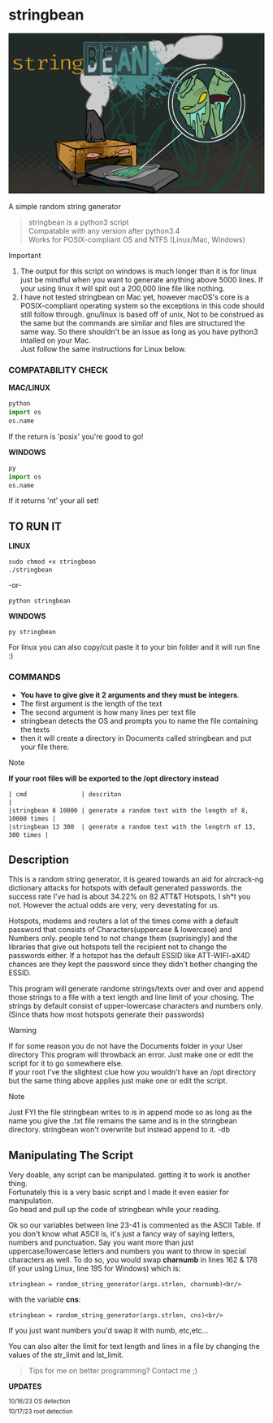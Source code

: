 # stringbean
![stringbean.png](https://github.com/dirtybrie/stringbean/blob/%7Bdirt%7D/img/stringbean.png)
<!--?raw=true-->
A simple random string generator

> stringbean is a python3 script<br/>
> Compatable with any version after python3.4<br/>
> Works for POSIX-compliant OS and NTFS (Linux/Mac, Windows)<br/>

> [!IMPORTANT]
> 1. The output for this script on windows is much longer than it is for linux just be mindful when you
> want to generate anything above 5000 lines. If your using linux it will spit out a 200,000 line file like nothing.<br/>
> 2. I have not tested stringbean on Mac yet, however macOS's core is a
> POSIX-compliant operating system so the exceptions in this code should still follow through.
> gnu/linux is based off of unix, Not to be construed as the same but the commands are similar
> and files are structured the same way. So there shouldn't be an issue as long as you have python3 intalled on your Mac.<br/>
> Just follow the same instructions for Linux below.

### COMPATABILITY CHECK

__MAC/LINUX__
```python
python
import os
os.name
```
If the return is 'posix' you're good to go!<br>

__WINDOWS__
```python
py
import os
os.name
```
If it returns 'nt' your all set!

## TO RUN IT

__LINUX__
```
sudo chmod +x stringbean
./stringbean
```
-or-
```
python stringbean
```
__WINDOWS__
```
py stringbean
```
For linux you can also copy/cut paste it to your bin folder and it will run fine :)
 
### COMMANDS
* __You have to give give it 2 arguments and they must be integers__.
* The first argument is the length of the text
* The second argument is how many lines per text file
* stringbean detects the OS and prompts you to name the file containing the texts
* then it will create a directory in Documents called stringbean and put your file there.
> [!NOTE]
> __If your root files will be exported to the /opt directory instead__
```
| cmd               | descriton                                                |
|stringbean 8 10000 | generate a random text with the length of 8, 10000 times |
|stringbean 13 300  | generate a random text with the lengtrh of 13, 300 times |
```
## Description

This is a random string generator, it is geared towards an aid for aircrack-ng 
dictionary attacks for hotspots with default generated passwords.
the success rate I've had is about 34.22% on 82 ATT&T Hotspots, I sh*t you not.
However the actual odds are very, very devestating for us.
 
Hotspots, modems and routers a lot of the times come with a default password that 
consists of Characters(uppercase & lowercase) and Numbers only. people tend to not
change them (suprisingly) and the libraries that give out hotspots tell the recipient 
not to change the passwords either. If a hotspot has the default ESSID like
ATT-WIFI-aX4D chances are they kept the password since they didn't bother
changing the ESSID.
 
This program will generate randome strings/texts over and over and append those
strings to a file with a text length and line limit of your chosing.
The strings by default consist of upper-lowercase characters and numbers only.
(Since thats how most hotspots generate their passwords)

> [!WARNING]
> If for some reason you do not have the Documents folder in your User directory
> This program will throwback an error. Just make one
> or edit the script for it to go somewhere else.<br/>
> If your root I've the slightest clue how you wouldn't have an /opt
> directory but the same thing above applies just make one or edit the script.

> [!NOTE]
> Just FYI the file stringbean writes to is in append mode so as long
> as the name you give the .txt file remains the same and is in the
> stringbean directory.
> stringbean won't overwrite but instead append to it.
> -db

## Manipulating The Script

Very doable, any script can be manipulated. getting it to work is another thing.<br/>
Fortunately this is a very basic script and I made it even easier for manipulation.</br>
Go head and pull up the code of stringbean while your reading.

Ok so our variables between line 23-41 is commented as the ASCII Table.
If you don't know what ASCII is, it's just a fancy way of saying letters, numbers and punctuation.
Say you want more than just uppercase/lowercase letters and numbers
you want to throw in special characters as well. To do so, you would
swap **charnumb** in lines 162 & 178 (if your using Linux, line 195 for Windows) which is:<br/>
```
stringbean = random_string_generator(args.strlen, charnumb)<br/>
```
with the variable **cns**:<br/>
```
stringbean = random_string_generator(args.strlen, cns)<br/>
```
If you just want numbers you'd swap it with numb, etc,etc...<br/>

You can also alter the limit for text length and lines in a file
by changing the values of the str_limit and lst_limit.

> Tips for me on better programming? Contact me ;)

__UPDATES__<br/>

<sup>
10/16/23 OS detection<br/>
10/17/23 root detection<br/>
</sup>

